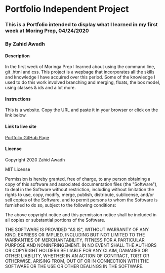# Portfolio Independent Project
### This is a Portfolio intended to display what I learned in my first week at Moring Prep, 04/24/2020
### By Zahid Awadh
#### Description
In the first week of Moringa Prep I learned about using the command line, git ,html and css. This project is a wepbage that incorporates all the skills and knowledge I have acquired over this period. Some of the knowledge I used to do this work involved branching and merging, floats, the box model, using classes & ids and a lot more.
#### Instructions
This is a website. Copy the URL and paste it in your browser or click on the link below.
#### Link to live site
[Portfolio GitHub Page](https://davidntwakeup.github.io/IP-Week-1/)
#### License

Copyright 2020 Zahid Awadh

MIT License

Permission is hereby granted, free of charge, to any person obtaining a copy of this software and associated documentation files (the "Software"), to deal in the Software without restriction, including without limitation the rights to use, copy, modify, merge, publish, distribute, sublicense, and/or sell copies of the Software, and to permit persons to whom the Software is furnished to do so, subject to the following conditions:

The above copyright notice and this permission notice shall be included in all copies or substantial portions of the Software.

THE SOFTWARE IS PROVIDED "AS IS", WITHOUT WARRANTY OF ANY KIND, EXPRESS OR IMPLIED, INCLUDING BUT NOT LIMITED TO THE WARRANTIES OF MERCHANTABILITY, FITNESS FOR A PARTICULAR PURPOSE AND NONINFRINGEMENT. IN NO EVENT SHALL THE AUTHORS OR COPYRIGHT HOLDERS BE LIABLE FOR ANY CLAIM, DAMAGES OR OTHER LIABILITY, WHETHER IN AN ACTION OF CONTRACT, TORT OR OTHERWISE, ARISING FROM, OUT OF OR IN CONNECTION WITH THE SOFTWARE OR THE USE OR OTHER DEALINGS IN THE SOFTWARE.
